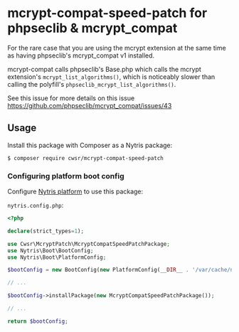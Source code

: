 # mcrypt-compat-speed-patch for phpseclib & mcrypt_compat

For the rare case that you are using the mcrypt extension at the same time as having phpseclib's mcrypt_compat v1 installed.

mcrypt-compat calls phpseclib's Base.php which calls the mcrypt extension's `mcrypt_list_algorithms()`, which is noticeably
slower than calling the polyfill's `phpseclib_mcrypt_list_algorithms()`.

See this issue for more details on this issue https://github.com/phpseclib/mcrypt_compat/issues/43

## Usage
Install this package with Composer as a Nytris package:

```shell
$ composer require cwsr/mcrypt-compat-speed-patch
```

### Configuring platform boot config

Configure [Nytris platform](https://github.com/nytris/nytris) to use this package:

`nytris.config.php`:

```php
<?php

declare(strict_types=1);

use Cwsr\McryptPatch\McryptCompatSpeedPatchPackage;
use Nytris\Boot\BootConfig;
use Nytris\Boot\PlatformConfig;

$bootConfig = new BootConfig(new PlatformConfig(__DIR__ . '/var/cache/nytris'));

// ...

$bootConfig->installPackage(new McryptCompatSpeedPatchPackage());

// ...

return $bootConfig;
```
